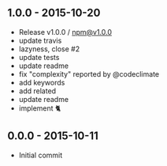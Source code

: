 

## 1.0.0 - 2015-10-20
- Release v1.0.0 / npm@v1.0.0
- update travis
- lazyness, close #2
- update tests
- update readme
- fix "complexity" reported by @codeclimate
- add keywords
- add related
- update readme
- implement :cat2:

## 0.0.0 - 2015-10-11
- Initial commit